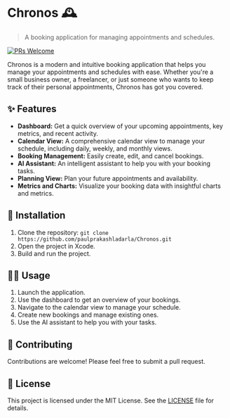 # Chronos 🕰️

> A booking application for managing appointments and schedules.

[![PRs Welcome](https://img.shields.io/badge/PRs-welcome-brightgreen.svg?style=flat-square)](http://makeapullrequest.com)

Chronos is a modern and intuitive booking application that helps you manage your appointments and schedules with ease. Whether you're a small business owner, a freelancer, or just someone who wants to keep track of their personal appointments, Chronos has got you covered.

## ✨ Features

*   **Dashboard:** Get a quick overview of your upcoming appointments, key metrics, and recent activity.
*   **Calendar View:** A comprehensive calendar view to manage your schedule, including daily, weekly, and monthly views.
*   **Booking Management:** Easily create, edit, and cancel bookings.
*   **AI Assistant:** An intelligent assistant to help you with your booking tasks.
*   **Planning View:** Plan your future appointments and availability.
*   **Metrics and Charts:** Visualize your booking data with insightful charts and metrics.

## 🚀 Installation

1.  Clone the repository: `git clone https://github.com/paulprakashladarla/Chronos.git`
2.  Open the project in Xcode.
3.  Build and run the project.

## 👨‍💻 Usage

1.  Launch the application.
2.  Use the dashboard to get an overview of your bookings.
3.  Navigate to the calendar view to manage your schedule.
4.  Create new bookings and manage existing ones.
5.  Use the AI assistant to help you with your tasks.

## 🤝 Contributing

Contributions are welcome! Please feel free to submit a pull request.

## 📝 License

This project is licensed under the MIT License. See the [LICENSE](LICENSE) file for details.
